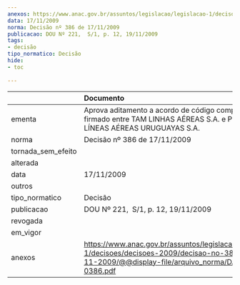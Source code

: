 ```yaml
---
anexos: https://www.anac.gov.br/assuntos/legislacao/legislacao-1/decisoes/decisoes-2009/decisao-no-386-de-17-11-2009/@@display-file/arquivo_norma/DA2009-0386.pdf
data: 17/11/2009
norma: Decisão nº 386 de 17/11/2009
publicacao: DOU Nº 221,  S/1, p. 12, 19/11/2009
tags:
- decisão
tipo_normatico: Decisão
hide: 
- toc 
 
---
```


|                    | Documento                                                                                                                                                 |
|:-------------------|:----------------------------------------------------------------------------------------------------------------------------------------------------------|
| ementa             | Aprova aditamento a acordo de código compartilhado firmado entre TAM LINHAS AÉREAS S.A. e PLUNA LÍNEAS AÉREAS URUGUAYAS S.A.                              |
| norma              | Decisão nº 386 de 17/11/2009                                                                                                                              |
| tornada_sem_efeito |                                                                                                                                                           |
| alterada           |                                                                                                                                                           |
| data               | 17/11/2009                                                                                                                                                |
| outros             |                                                                                                                                                           |
| tipo_normatico     | Decisão                                                                                                                                                   |
| publicacao         | DOU Nº 221,  S/1, p. 12, 19/11/2009                                                                                                                       |
| revogada           |                                                                                                                                                           |
| em_vigor           |                                                                                                                                                           |
| anexos             | https://www.anac.gov.br/assuntos/legislacao/legislacao-1/decisoes/decisoes-2009/decisao-no-386-de-17-11-2009/@@display-file/arquivo_norma/DA2009-0386.pdf |